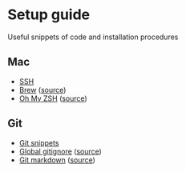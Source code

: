 # Setup guide
Useful snippets of code and installation procedures

## Mac ##
* [SSH](content/mac/ssh.md)
* [Brew](content/mac/brew.md) ([source](https://brew.sh))
* [Oh My ZSH](content/mac/zsh.md) ([source](https://ohmyz.sh))

## Git ##
* [Git snippets](content/git/git-snippets.md)
* [Global gitignore](content/git/global-gitignore.md) ([source](https://www.gitignore.io))
* [Git markdown](content/git/git-markdown.md) ([source](https://github.com/tchapi/markdown-cheatsheet/blob/master/README.md))